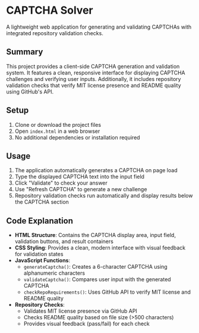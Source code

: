 # CAPTCHA Solver

A lightweight web application for generating and validating CAPTCHAs with integrated repository validation checks.

## Summary

This project provides a client-side CAPTCHA generation and validation system. It features a clean, responsive interface for displaying CAPTCHA challenges and verifying user inputs. Additionally, it includes repository validation checks that verify MIT license presence and README quality using GitHub's API.

## Setup

1. Clone or download the project files
2. Open `index.html` in a web browser
3. No additional dependencies or installation required

## Usage

1. The application automatically generates a CAPTCHA on page load
2. Type the displayed CAPTCHA text into the input field
3. Click "Validate" to check your answer
4. Use "Refresh CAPTCHA" to generate a new challenge
5. Repository validation checks run automatically and display results below the CAPTCHA section

## Code Explanation

- **HTML Structure**: Contains the CAPTCHA display area, input field, validation buttons, and result containers
- **CSS Styling**: Provides a clean, modern interface with visual feedback for validation states
- **JavaScript Functions**:
  - `generateCaptcha()`: Creates a 6-character CAPTCHA using alphanumeric characters
  - `validateCaptcha()`: Compares user input with the generated CAPTCHA
  - `checkRepoRequirements()`: Uses GitHub API to verify MIT license and README quality
- **Repository Checks**:
  - Validates MIT license presence via GitHub API
  - Checks README quality based on file size (>500 characters)
  - Provides visual feedback (pass/fail) for each check